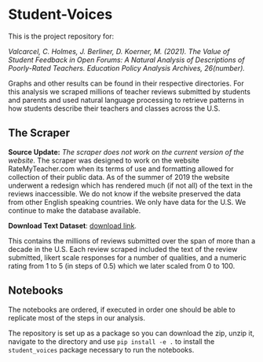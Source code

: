 # Student-Voices

This is the project repository for: 

*Valcarcel, C. Holmes, J. Berliner, D. Koerner, M. (2021). The Value of Student Feedback in Open Forums: A Natural Analysis of Descriptions of Poorly-Rated Teachers. Education Policy Analysis Archives, 26(number).* 

Graphs and other results can be found in their respective directories. For this analysis we scraped millions of teacher reviews submitted by students and parents and used  natural language processing to retrieve patterns in how students describe their teachers and classes across the U.S. 

## The Scraper 

**Source Update:** *The scraper does not work on the current version of the website.* The scraper was designed to work on the website RateMyTeacher.com when its terms of use and formatting allowed for collection of their public data. As of the summer of 2019 the website underwent a redesign which has rendered much (if not all) of the text in the reviews inaccessible. We do not know if the website preserved the data from other English speaking countries. We only have data for the U.S. We continue to make the database available. 

**Download Text Dataset**: [download link](https://www.filefactory.com/file/5h8slx7a527y/full_review_text.pbz2). 

This contains the millions of reviews submitted over the span of more than a decade in the U.S. Each review scraped included the text of the review submitted, likert scale responses for a number of qualities, and a numeric rating from 1 to 5 (in steps of 0.5) which we later scaled from 0 to 100. 

## Notebooks 

The notebooks are ordered, if executed in order one should be able to replicate most of the steps in our analysis. 

The repository is set up as a package so you can download the zip, unzip it, navigate to the directory and use `pip install -e .` to install the `student_voices` package necessary to run the notebooks. 